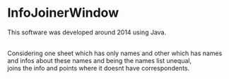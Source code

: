 # InfoJoinerWindow
 This software was developed around 2014 using Java.<br><br>
 
 Considering one sheet which has only names and other which has names and infos about these names and being the names list unequal,
<br> joins the info and points where it doesnt have correspondents.
